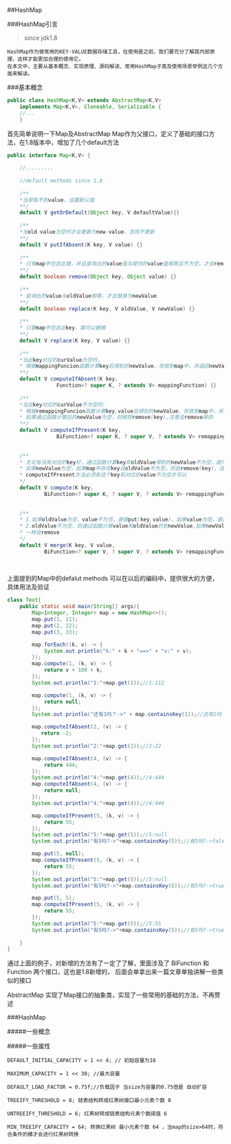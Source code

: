 ##HashMap

###HashMap引言
> since jdk1.8


    HashMap作为做常用的KEY-VALUE数据存储工具，在使用是之前，我们要充分了解其内部原理，这样才能更加合理的使用它。
    在本文中，主要从基本概念、实现原理、源码解读、常用HashMap子类及使用场景举例这几个方面来解读。


###基本概念
```java
public class HashMap<K,V> extends AbstractMap<K,V>
    implements Map<K,V>, Cloneable, Serializable {
    //...
    }
```
首先简单说明一下Map及AbstractMap
Map作为父接口，定义了基础的接口方法，在1.8版本中，增加了几个default方法
```java
public interface Map<K,V> {
    
    //.........
    
    //default methods since 1.8
    
    /**
    *当获取不到value，设置默认值  
    **/
    default V getOrDefault(Object key, V defaultValue){}
    
    /**
    *当old-value为空时才会更新为new-value，否则不更新 
    **/
    default V putIfAbsent(K key, V value) {}
    
    /**
    * 只有map中包含此键，并且查询出的value值与提供的value值相等且不为空，才会remove返回true
    **/
    default boolean remove(Object key, Object value) {}
    
    /**
    * 查询出的value与oldValue相等，才去替换为newValue
    **/
    default boolean replace(K key, V oldValue, V newValue) {}
    
    /**
    * 只要map中包含此key，就可以替换
    **/
    default V replace(K key, V value) {}
    
    /**
    *当此key对应的curValue为空时，
    * 根据mappingFuncion函数计算key后得到的newValue，存放到map中，并返回newValue（不能为空）
    **/
    default V computeIfAbsent(K key,
                Function<? super K, ? extends V> mappingFunction) {}
                
    /**
    *当此key对应的curValue不为空时，
    * 根据remappingFuncion函数计算key,value后得到的newValue，存放到map中，并返回newValue（不能为空）
    * 如果通过函数计算后的newValue为空，则移除remove(key),注意会remove掉的
    **/            
    default V computeIfPresent(K key,
                BiFunction<? super K, ? super V, ? extends V> remappingFunction) {}
                
    
    /**
    * 无论有没有对应的key好，通过函数计算key和oldValue得到的newValue不为空，就可以put(key,newValue)
    * 如果newValue为空，如果map中存在key且oldValue不为空，则会remove(key)，这个也是会remove的哦
    * computeIfPresent方法必须有这个key和对应的value不为空才可以
    */
    default V compute(K key,
            BiFunction<? super K, ? super V, ? extends V> remappingFunction) {}
    
            
    /**
    * 1.如果oldValue为空，value不为空，直接put(key,value)，如果value为空，直接remove(key)
    * 2.oldValue不为空，则通过函数计算value和oldValue的到newValue,如果newValue不为空直接put(key,newValue),如果newValue为空，remove(key)
    * 一样会remove
    */
    default V merge(K key, V value,
            BiFunction<? super V, ? super V, ? extends V> remappingFunction) {}
            
            

```
上面提到的Map中的defalut methods 可以在以后的编码中，提供很大的方便，具体用法及验证
```java
class Text{
    public static void main(String[] args){
        Map<Integer, Integer> map = new HashMap<>();
        map.put(1, 11);
        map.put(2, 22);
        map.put(3, 33);

        map.forEach((k, v) -> {
            System.out.println("k:" + k + "==>" + "v:" + v);
        });
        map.compute(1, (k, v) -> {
            return v + 100 + k;
        });
        System.out.println("1:"+map.get(1));//1:112

        map.compute(1, (k, v) -> {
            return null;
        });
        System.out.println("还有1吗？->" + map.containsKey(1));//还有1吗？->false 被remove了

        map.computeIfAbsent(2, (v) -> {
           return -2;
        });
        System.out.println("2:"+map.get(2));//2:22

        map.computeIfAbsent(4, (v) -> {
            return 444;
        });
        System.out.println("4:"+map.get(4));//4:444
        map.computeIfAbsent(4, (v) -> {
            return null;
        });
        System.out.println("4:"+map.get(4));//4:444

        map.computeIfPresent(5, (k, v) -> {
            return 55;
        });
        System.out.println("5:"+map.get(5));//5:null
        System.out.println("有5吗?->"+map.containsKey(5));//有5吗?->false

        map.put(5, null);
        map.computeIfPresent(5, (k, v) -> {
            return 55;
        });
        System.out.println("5:"+map.get(5));//5:null
        System.out.println("有5吗?->"+map.containsKey(5));//有5吗?->true

        map.put(5, 5);
        map.computeIfPresent(5, (k, v) -> {
            return 55;
        });
        System.out.println("5:"+map.get(5));//5:55
        System.out.println("有5吗?->"+map.containsKey(5));//有5吗?->true
        
    }    
}
```

通过上面的例子，对新增的方法有了一定了了解，里面涉及了 BiFunction 和Function 两个接口，这也是1.8新增的，
后面会单拿出来一篇文章单独讲解一些类似的接口

AbstractMap 实现了Map接口的抽象类，实现了一些常用的基础的方法，不再赘述


###HashMap

#####一些概念


#####一些属性

    DEFAULT_INITIAL_CAPACITY = 1 << 4; // 初始容量为16

    MAXIMUM_CAPACITY = 1 << 30; //最大容量

    DEFAULT_LOAD_FACTOR = 0.75f;//负载因子 当size为容量的0.75倍是 自动扩容

    TREEIFY_THRESHOLD = 8; 链表结构转成红黑树接口最小元素个数 8 

    UNTREEIFY_THRESHOLD = 6; 红黑树转成链表结构元素个数阈值 6

    MIN_TREEIFY_CAPACITY = 64; 转换红黑树 最小元素个数 64 ，当map的size>64时，符合条件的桶才会进行红黑树转换
    
    





    